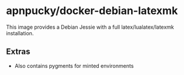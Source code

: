 # apnpucky/docker-debian-latexmk

This image provides a Debian Jessie with a full latex/lualatex/latexmk installation.

## Extras
* Also contains pygments for minted environments
